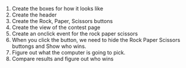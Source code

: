 1. Create the boxes for how it looks like
2. Create the header
3. Create the Rock, Paper, Scissors buttons
4. Create the view of the contest page
5. Create an onclick event for the rock paper scissors
6. When you click the button, we need to hide the Rock Paper Scissors buttongs and Show who wins.
7. Figure out what the computer is going to pick.
8. Compare results and figure out who wins
